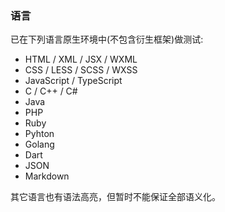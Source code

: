 ### 语言

已在下列语言原生环境中(不包含衍生框架)做测试:

- HTML / XML / JSX / WXML
- CSS / LESS / SCSS / WXSS
- JavaScript / TypeScript
- C / C++ / C#
- Java
- PHP
- Ruby
- Pyhton
- Golang
- Dart
- JSON
- Markdown

其它语言也有语法高亮，但暂时不能保证全部语义化。